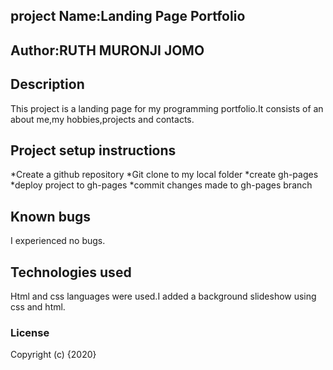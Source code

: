 ## project Name:Landing Page Portfolio
## Author:RUTH MURONJI JOMO

## Description
This project is a landing page for my programming portfolio.It consists of an about me,my hobbies,projects and contacts. 

## Project setup instructions
*Create a github repository
*Git clone to my local folder
*create gh-pages
*deploy project to gh-pages
*commit changes made to gh-pages branch

## Known bugs
I experienced no bugs.

## Technologies used
Html and css languages were used.I added a background  slideshow using css and html.

### License
Copyright (c) {2020} 
  
